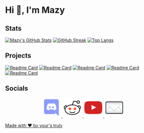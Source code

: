 # Hi :wave:, I'm Mazy

## Stats

[![Mazy's GitHub Stats](https://github-readme-stats.vercel.app/api?username=mazylol&show_icons=true&theme=tokyonight)](https://github.com/anuraghazra/github-readme-stats)
 [![GitHub Streak](http://github-readme-streak-stats.herokuapp.com?user=mazylol&theme=tokyonight&date_format=M%20j%5B%2C%20Y%5D)](https://git.io/streak-stats) 
[![Top Langs](https://github-readme-stats.vercel.app/api/top-langs/?username=mazylol&theme=tokyonight&layout=compact)](https://github.com/anuraghazra/github-readme-stats)


## Projects

[![Readme Card](https://github-readme-stats.vercel.app/api/pin/?username=mazylol&repo=mazbot&theme=tokyonight)](https://github.com/mazylol/mazbot)
[![Readme Card](https://github-readme-stats.vercel.app/api/pin/?username=mazylol&repo=archbtw&theme=tokyonight)](https://github.com/mazylol/archbtw)
[![Readme Card](https://github-readme-stats.vercel.app/api/pin/?username=mazylol&repo=mathcord&theme=tokyonight)](https://github.com/mazylol/archbtw)
[![Readme Card](https://github-readme-stats.vercel.app/api/pin/?username=mazylol&repo=coder&theme=tokyonight)](https://github.com/mazylol/archbtw)
[![Readme Card](https://github-readme-stats.vercel.app/api/pin/?username=mazylol&repo=&theme=tokyonight)](https://github.com/mazylol/archbtw)

## Socials
<p align="center" margin="30px">
 <span><a href="https://discord.gg/CHaNsbC"><img src="images/discord.png"></span>
 <span><a href="https://reddit.com/r/mazy"><img src="images/reddit.png"></span>
 <span><a href="https://www.youtube.com/channel/UCTU12OQOJq55jgqM88P8q0w"><img src="images/youtube.png"></span>
 <span><a href="mailto:mazylol@cock.li"><img src="images/mail.png"></span>
</p>

[Made with :heart: by your's truly](https://www.youtube.com/watch?v=dQw4w9WgXcQ)
